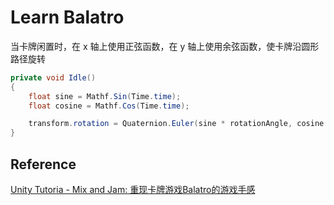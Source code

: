 # Learn Balatro

当卡牌闲置时，在 x 轴上使用正弦函数，在 y 轴上使用余弦函数，使卡牌沿圆形路径旋转

```csharp
private void Idle()
{
    float sine = Mathf.Sin(Time.time);
    float cosine = Mathf.Cos(Time.time);

    transform.rotation = Quaternion.Euler(sine * rotationAngle, cosine * rotationAngle, 0);
}
```

## Reference

[Unity Tutoria - Mix and Jam: 重现卡牌游戏Balatro的游戏手感](https://www.bilibili.com/video/BV17t421w73n/)
